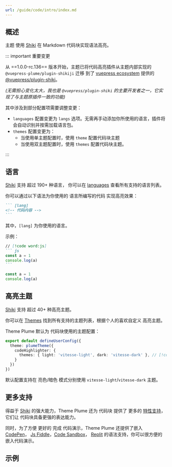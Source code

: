 ```yaml
---
url: /guide/code/intro/index.md
---
```

## 概述

主题 使用 [Shiki](https://shiki.style/) 在 Markdown 代码块实现语法高亮。

::: important 重要变更&#x20;

从 ==1.0.0-rc.136== 版本开始，主题已将代码高亮插件从主题内部实现的 `@vuepress-plume/plugin-shikiji` 迁移
到了 [vuepress ecosystem](https://github.com/vuepress/ecosystem) 提供的 [@vuepress/plugin-shiki](https://ecosystem.vuejs.press/zh/plugins/markdown/shiki.html)。

*(无需担心变化太大，我也是 `@vuepress/plugin-shiki` 的主要开发者之一，它实现了与主题原插件一致的功能)*

其中涉及到部分配置项需要调整变更：

* `languages` 配置变更为 `langs` 选项。无需再手动添加你所使用的语言，插件将会自动识别并按需加载语言包。
* `themes` 配置变更为：
  * 当使用单主题配置时，使用 `theme` 配置代码块主题
  * 当使用双主题配置时，使用 `themes` 配置代码块主题。

:::

## 语言

[Shiki](https://shiki.style/) 支持 超过 190+ 种语言，
你可以在 [languages](https://shiki.style/languages) 查看所有支持的语言列表。

你可以通过以下语法为你使用的 语言所编写的代码 实现高亮效果：

````md
``` [lang]
<!-- 代码内容 -->
```
````

其中，`[lang]` 为你使用的语言。

示例：

````md
// [!code word:js]
``` js
const a = 1
console.log(a)
```
````

```js
const a = 1
console.log(a)
```

## 高亮主题

[Shiki](https://shiki.style/) 支持 超过 40+ 种高亮主题。

你可以在 [Themes](https://shiki.style/themes) 找到所有支持的主题列表，根据个人的喜欢自定义
高亮主题。

Theme Plume 默认为 代码块使用的主题配置：

```ts
export default defineUserConfig({
  theme: plumeTheme({
    codeHighlighter: {
      themes: { light: 'vitesse-light', dark: 'vitesse-dark' }, // [!code highlight]
    }
  })
})
```

默认配置支持在 亮色/暗色 模式分别使用 `vitesse-light`/`vitesse-dark` 主题。

## 更多支持

得益于 [Shiki](https://shiki.style/) 的强大能力，Theme Plume 还为 代码块
提供了 更多的 [特性支持](./features.md)，它们让 代码块具备更强的表达能力。

同时，为了方便 更好的 完成 代码演示，Theme Plume 还提供了嵌入 [CodePen](../repl/codepen.md)，
[Js Fiddle](../repl/jsFiddle.md)，[Code Sandbox](../repl/codeSandbox.md)，
[Replit](../repl/replit.md) 的语法支持，你可以很方便的嵌入代码演示。

## 示例
